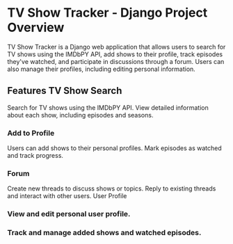 # TV Show Tracker - Django Project Overview

TV Show Tracker is a Django web application that allows users to search for TV shows using the IMDbPY API, add shows to their profile, track episodes they've watched, and participate in discussions through a forum. Users can also manage their profiles, including editing personal information.

## Features TV Show Search

Search for TV shows using the IMDbPY API.
View detailed information about each show, including episodes and seasons.

### Add to Profile
Users can add shows to their personal profiles.
Mark episodes as watched and track progress.
### Forum

Create new threads to discuss shows or topics.
Reply to existing threads and interact with other users.
User Profile

### View and edit personal user profile.
### Track and manage added shows and watched episodes.